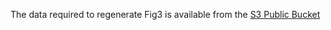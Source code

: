 The data required to regenerate Fig3 is available from the [S3 Public Bucket](https://s3.console.aws.amazon.com/s3/buckets/czb-tabula-muris-senis/Data-objects/mutation-analysis-objs/?region=us-west-2&tab=overview)
